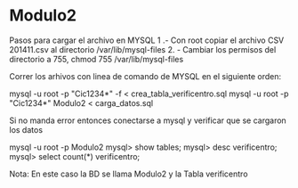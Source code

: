 # Modulo2
Pasos para cargar el archivo en MYSQL
1 .- Con root copiar el archivo CSV 201411.csv al directorio /var/lib/mysql-files
2. - Cambiar los permisos del directorio a 755, chmod 755 /var/lib/mysql-files

Correr los arhivos con linea de comando de MYSQL en el siguiente orden:

mysql -u root -p "Cic1234*" -f < crea_tabla_verificentro.sql
mysql -u root -p "Cic1234*" Modulo2 < carga_datos.sql


Si no manda error entonces conectarse a mysql y verificar que se cargaron los datos

mysql -u root -p Modulo2
mysql> show tables;
mysql> desc verificentro;
mysql> select count(*) verificentro;


Nota: En este caso la BD se llama Modulo2 y la Tabla verificentro
